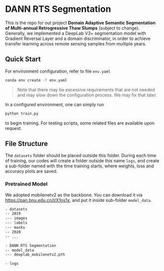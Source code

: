 # DANN RTS Segmentation

This is the repo for out project **Domain Adaptive Semantic Segmentation of Multi-annual Retrogressive Thaw Slumps** (subject to change). Generally, we implemented a DeepLab V3+ segmentation model with Gradient Reversal Layer and a domain discriminator, in order to achieve transfer learning across remote sensing samples from multiple years.

## Quick Start

For environment configuration, refer to file `env.yaml`

```sh
conda env create -f env.yaml
```

>   Note that there may be excessive requirements that are not needed and may slow down the configuration process. We may fix that later.

In a configured environment, one can simply run

```sh
python train.py
```

to begin training. For testing scripts, some related files are available upon request.

## File Structure

The `datasets` folder should be placed outside this folder. During each time of training, our codes will create a folder outside this name `logs`, and create a sub-folder named with the time training starts, where weights, loss and accuracy plots are saved.

### Pretrained Model

We adopted mobilenetv2 as the backbone. You can download it via https://pan.bnu.edu.cn/l/X1ns1x, and put it inside sub-folder `model_data`.

```sh
- datasets
-- 2019
--- images
--- labels
--- masks
-- 2020
-- ...

- DANN RTS Segmentation
-- model_data
--- deeplab_mobilenetv2.pth

- logs
```

